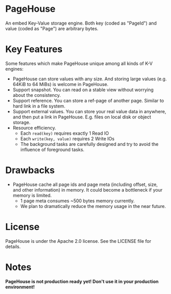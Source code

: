 PageHouse
====

An embed Key-Value storage engine. Both key (coded as "PageId") and value (coded as "Page") are arbitrary bytes.

# Key Features

Some features which make PageHouse unique among all kinds of K-V engines:

* PageHouse can store values with any size. And storing large values (e.g. 64KiB to 64 MiBs) is welcome in PageHouse.
* Support snapshot. You can read on a stable view without worrying about the consistency.
* Support reference. You can store a ref-page of another page. Similar to hard link in a file system.
* Support external values. You can store your real value data in anywhere, and then put a link in PageHouse. E.g. files on local disk or object storage.
* Resource efficiency.
    * Each `read(key)` requires exactly 1 Read IO
    * Each `write(key, value)` requires 2 Write IOs
    * The background tasks are carefully designed and try to avoid the influence of foreground tasks.

# Drawbacks

* PageHouse cache all page ids and page meta (including offset, size, and other information) in memory. It could become a bottleneck if your memory is limited.
    * 1 page meta consumes ~500 bytes memory currently.
    * We plan to dramatically reduce the memory usage in the near future.

# License

PageHouse is under the Apache 2.0 license. See the LICENSE file for details.

# Notes

**PageHouse is not production ready yet! Don't use it in your production environment!**

